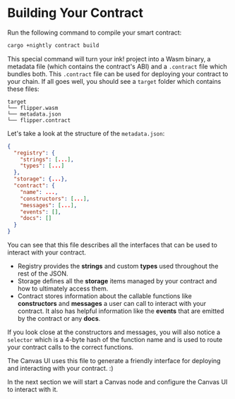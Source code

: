 Building Your Contract
===

Run the following command to compile your smart contract:

```bash
cargo +nightly contract build
```

This special command will turn your ink! project into a Wasm binary, a metadata file (which contains the contract's ABI) and a `.contract` file which bundles both.
This `.contract` file can be used for deploying your contract to your chain. If all goes well, you should see a `target` folder which contains these files:

```
target
└── flipper.wasm
└── metadata.json
└── flipper.contract
```

Let's take a look at the structure of the `metadata.json`:

``` JSON
{
  "registry": {
    "strings": [...],
    "types": [...]
  },
  "storage": {...},
  "contract": {
    "name": ...,
    "constructors": [...],
    "messages": [...],
    "events": [],
    "docs": []
  }
}
```

You can see that this file describes all the interfaces that can be used to interact with your contract.

* Registry provides the **strings** and custom **types** used throughout the rest of the JSON.
* Storage defines all the **storage** items managed by your contract and how to ultimately access them.
* Contract stores information about the callable functions like  **constructors** and **messages** a user can call to interact with your contract. It also has helpful information like the **events** that are emitted by the contract or any **docs**.

If you look close at the constructors and messages, you will also notice a `selector` which is a 4-byte hash of the function name and is used to route your contract calls to the correct functions.

The Canvas UI uses this file to generate a friendly interface for deploying and interacting with your contract. :)

In the next section we will start a Canvas node and configure the Canvas UI to interact with it.
